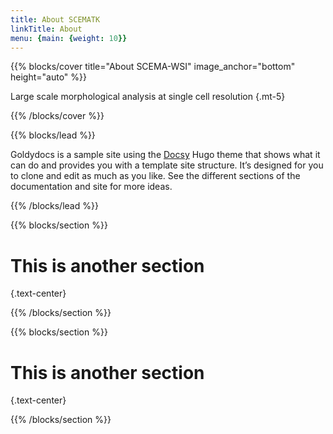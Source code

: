 ```yaml
---
title: About SCEMATK
linkTitle: About
menu: {main: {weight: 10}}
---
```


{{% blocks/cover title="About SCEMA-WSI" image_anchor="bottom" height="auto" %}}

Large scale morphological analysis at single cell resolution
{.mt-5}

{{% /blocks/cover %}}

{{% blocks/lead %}}

Goldydocs is a sample site using the [Docsy](https://github.com/google/docsy)
Hugo theme that shows what it can do and provides you with a template site
structure. It’s designed for you to clone and edit as much as you like. See the
different sections of the documentation and site for more ideas.

{{% /blocks/lead %}}

{{% blocks/section %}}

# This is another section
{.text-center}

{{% /blocks/section %}}

{{% blocks/section %}}

# This is another section
{.text-center}

{{% /blocks/section %}}